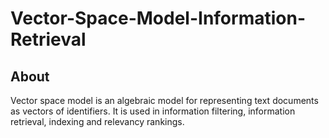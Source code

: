 # Vector-Space-Model-Information-Retrieval



## About

Vector space model is an algebraic model for representing text documents as vectors of identifiers. It is used in information filtering, information retrieval, indexing and relevancy rankings.